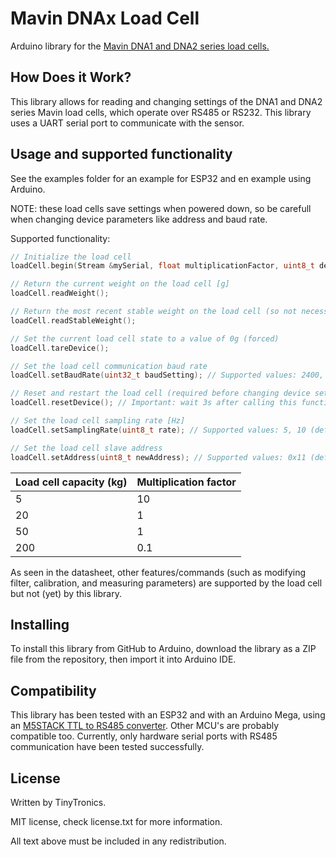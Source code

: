 # Mavin DNAx Load Cell

Arduino library for the [Mavin DNA1 and DNA2 series load cells.](https://www.tinytronics.nl/index.php?route=product/search&search=mavin%20rs485)


## How Does it Work?

This library allows for reading and changing settings of the DNA1 and DNA2 series Mavin load cells, which operate over RS485 or RS232. This library uses a UART serial port to communicate with the sensor.


## Usage and supported functionality

See the examples folder for an example for ESP32 and en example using Arduino.

NOTE: these load cells save settings when powered down, so be carefull when changing device parameters like address and baud rate.

Supported functionality:
```cpp
// Initialize the load cell
loadCell.begin(Stream &mySerial, float multiplicationFactor, uint8_t deviceAddress); // See the table below for multiplication factor values.
```
```cpp
// Return the current weight on the load cell [g]
loadCell.readWeight(); 
```
```cpp
// Return the most recent stable weight on the load cell (so not necessarily the current weight) [g]
loadCell.readStableWeight(); 
```
```cpp
// Set the current load cell state to a value of 0g (forced)
loadCell.tareDevice();
```
```cpp
// Set the load cell communication baud rate
loadCell.setBaudRate(uint32_t baudSetting); // Supported values: 2400, 4800, 9600, 19200 (default), 38400, 57600, 115200
```
```cpp
// Reset and restart the load cell (required before changing device settings)
loadCell.resetDevice(); // Important: wait 3s after calling this function before sending new commands to the load cell
```
```cpp
// Set the load cell sampling rate [Hz]
loadCell.setSamplingRate(uint8_t rate); // Supported values: 5, 10 (default), 20, 40  
```
```cpp
// Set the load cell slave address
loadCell.setAddress(uint8_t newAddress); // Supported values: 0x11 (default) to 0x7E
```


| Load cell capacity (kg)| Multiplication factor |
| ------------- | ------------- |
| 5 | 10 |
| 20 | 1 |
| 50 | 1 |
| 200 | 0.1 |

As seen in the datasheet, other features/commands (such as modifying filter, calibration, and measuring parameters) are supported by the load cell but not (yet) by this library.  


## Installing

To install this library from GitHub to Arduino, download the library as a ZIP file from the repository, then import it into Arduino IDE.


## Compatibility

This library has been tested with an ESP32 and with an Arduino Mega, using an [M5STACK TTL to RS485 converter](https://www.tinytronics.nl/index.php?route=product/product&product_id=2309). Other MCU's are probably compatible too.
Currently, only hardware serial ports with RS485 communication have been tested successfully. 


## License

Written by TinyTronics.

MIT license, check license.txt for more information.

All text above must be included in any redistribution.
